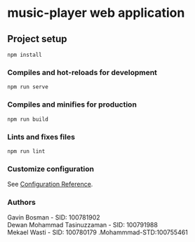 # music-player web application

## Project setup
```
npm install
```

### Compiles and hot-reloads for development
```
npm run serve
```

### Compiles and minifies for production
```
npm run build
```

### Lints and fixes files
```
npm run lint
```

### Customize configuration
See [Configuration Reference](https://cli.vuejs.org/config/).

### Authors
Gavin Bosman - SID: 100781902 <br>
Dewan Mohammad Tasinuzzaman - SID: 100791988<br>
Mekael Wasti - SID: 100780179
.Mohammmad-STD:100755461
